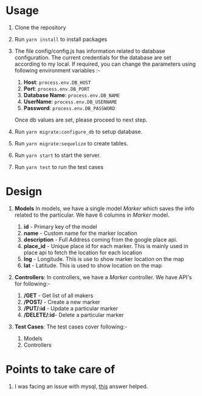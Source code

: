 # Usage

1. Clone the repository

2. Run `yarn install` to install packages

3. The file config/config.js has information related to database configuration. The current credentials for the database are set according to my local. If required, you can change the parameters using following environment variables :-
	1.  **Host**: `process.env.DB_HOST  `
	2.  **Port**: `process.env.DB_PORT`
	3.  **Database Name**: `process.env.DB_NAME`
	4.  **UserName**: `process.env.DB_USERNAME`
	5.  **Password**: `process.env.DB_PASSWORD`

	Once db values are set, please proceed to next step.
4. Run `yarn migrate:configure_db` to setup database.

5. Run `yarn migrate:sequelize` to create tables.

6. Run `yarn start` to start the server.

7. Run `yarn test` to run the test cases

# Design

1. **Models**
		In models, we have a single model *Marker* which saves the info related to the particular. We have 6 columns in *Marker* model.

	1.  **id** - Primary key of the model
	2. **name** -  Custom name for the marker location
	3. **description** - Full Address coming from the google place api.
	4.  **place_id** - Unique place id for each marker. This is mainly used in place api to fetch the location for each location
	5.  **lng** - Longitude. This is use to show marker location on the map
	6. **lat** - Latitude. This is used to show location on the map

2. **Controllers**:
	In controllers, we have a *Marker* controller. We have API's for following:-
	1. **/GET** - Get list of all makers
	2. **/POST/** - Create a new marker
	3. **/PUT/:id** - Update a particular marker
	4. **/DELETE/:id**- Delete a particular marker

3.  **Test Cases**:
	The test cases cover following:-
	1. Models
	2. Controllers

# Points to take care of

1. I was facing an issue with mysql, [this](https://github.com/mysqljs/mysql/issues/1574#issuecomment-388464975) answer helped.